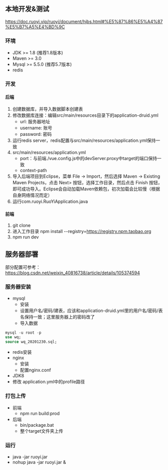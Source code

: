 ## 本地开发&测试

https://doc.ruoyi.vip/ruoyi/document/hjbs.html#%E5%87%86%E5%A4%87%E5%B7%A5%E4%BD%9C

### 环境

- JDK >= 1.8 (推荐1.8版本)
- Maven >= 3.0
- Mysql >= 5.5.0 (推荐5.7版本)
- redis

### 开发

#### 后端

1. 创建数据库，并导入数据脚本创建表
2. 修改数据库连接：编辑src/main/resources目录下的application-druid.yml
   - url: 服务器地址
   - username: 账号
   - password: 密码
3. 运行redis server，redis配置与src/main/resources/application.yml保持一致
4. src/main/resources/application.yml
   - port：与前端./vue.config.js中的devServer.proxy中target的端口保持一致
   - context-path
5. 导入后端项目到Eclipse，菜单 File -> Import，然后选择 Maven -> Existing Maven Projects，点击 Next> 按钮，选择工作目录，然后点击 Finish 按钮，即可成功导入。Eclipse会自动加载Maven依赖包，初次加载会比较慢（根据自身网络情况而定）
6. 运行com.ruoyi.RuoYiApplication.java

#### 前端

1. git clone
2. 进入工作目录 npm install --registry=https://registry.npm.taobao.org
3. npm run dev

## 服务器部署

部分配置可参考：https://blog.csdn.net/weixin_40816738/article/details/105374594

### 服务器安装

- mysql
  - 安装
  - 设置用户名/密码/建表，应该和application-druid.yml里的用户名/密码/表名保持一致；这里服务器上的密码改了
  - 导入数据

```sql
mysql -u root -p
use wq;
source wq_20201230.sql;
```
- redis安装
- nginx
  - 安装
  - 配置nginx.conf
- JDK8
- 修改 application.yml中的profile路径

### 打包上传

- 前端
  - npm run build:prod
- 后端
  - bin/package.bat
  - 整个target文件夹上传

### 运行

- java -jar ruoyi.jar
- nohup java -jar ruoyi.jar &

